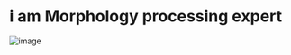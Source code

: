 # i am Morphology processing expert


![image](https://github.com/rathirh1rajan/rathirh1rajan/assets/151117366/9f6d2057-7bd9-402d-864f-46f8d9aa7656)
